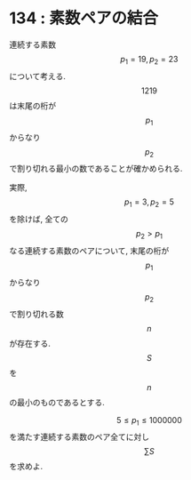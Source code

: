 # 134 : 素数ペアの結合

連続する素数$$p_1 = 19, p_2 = 23$$について考える. $$1219$$は末尾の桁が$$p_1$$からなり$$p_2$$で割り切れる最小の数であることが確かめられる.

実際,$$p_1 = 3, p_2 = 5$$を除けば, 全ての$$p_2 > p_1$$なる連続する素数のペアについて, 末尾の桁が $$p_1$$からなり$$p_2$$で割り切れる数$$n$$が存在する.$$S$$を$$n$$の最小のものであるとする.

$$5 ≤ p_1 ≤ 1000000$$を満たす連続する素数のペア全てに対し$$\sum S$$を求めよ.

